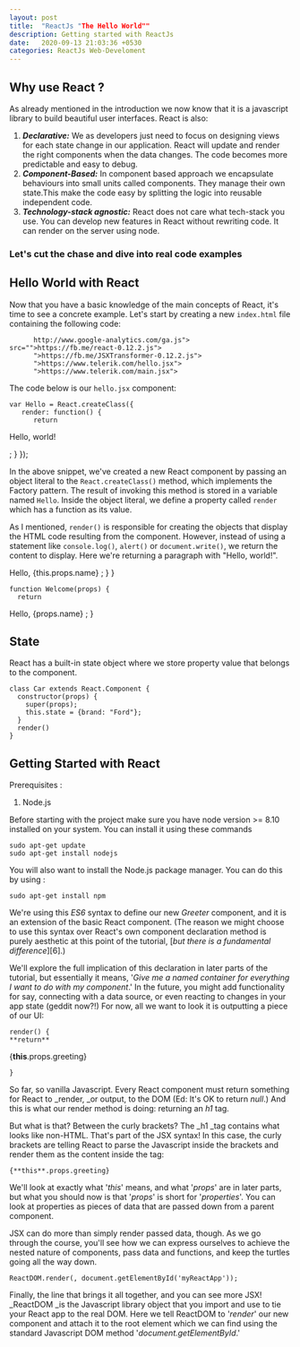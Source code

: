 ```yaml
---
layout: post
title:  "ReactJs "The Hello World""
description: Getting started with ReactJs
date:   2020-09-13 21:03:36 +0530
categories: ReactJs Web-Develoment 
---
```


## Why use React ?

As already mentioned in the introduction we now know that it is a javascript library to build beautiful user interfaces. React is also:

1. **_Declarative:_** We as developers just need to focus on designing views for each state change in our application. React will update and render the right components when the data changes. The code becomes more predictable and easy to debug.
2. **_Component-Based:_** In component based approach we encapsulate behaviours into small units called components. They manage their own state.This make the code easy by splitting the logic into reusable independent code.
3. **_Technology-stack agnostic:_** React does not care what tech-stack you use. You can develop new features in React without rewriting code. It can render on the server using node.

### Let's cut the chase and dive into real code examples

## Hello World with React

Now that you have a basic knowledge of the main concepts of React, it's time to see a concrete example. Let's start by creating a new `index.html` file containing the following code:
    
    
    
       
          
       
       
          http://www.google-analytics.com/ga.js"> src="">https://fb.me/react-0.12.2.js">
          ">https://fb.me/JSXTransformer-0.12.2.js">
          ">https://www.telerik.com/hello.jsx">
          ">https://www.telerik.com/main.jsx">
      
The code below is our `hello.jsx` component:
    
    
    var Hello = React.createClass({
       render: function() {
          return 
Hello, world!

;
       }
    });

In the above snippet, we've created a new React component by passing an object literal to the `React.createClass()` method, which implements the Factory pattern. The result of invoking this method is stored in a variable named `Hello`. Inside the object literal, we define a property called `render` which has a function as its value.

As I mentioned, `render()` is responsible for creating the objects that display the HTML code resulting from the component. However, instead of using a statement like `console.log()`, `alert()` or `document.write()`, we return the content to display. Here we're returning a paragraph with "Hello, world!".


Hello, {this.props.name}
;
      }
    }
    
    
    function Welcome(props) {
      return 
Hello, {props.name}
;
    }

## State

React has a built-in state object where we store property value that belongs to the component.
    
    
    class Car extends React.Component {
      constructor(props) {
        super(props);
        this.state = {brand: "Ford"};
      }
      render()
    }


## Getting Started with React



Prerequisites : 

1. Node.js

Before starting with the project make sure you have node version >= 8.10 installed on your system. You can install it using these commands
    
    
    sudo apt-get update
    sudo apt-get install nodejs

You will also want to install the Node.js package manager. You can do this by using :
    
    
    sudo apt-get install npm
    

We're using this _ES6_ syntax to define our new _Greeter_ component, and it is an extension of the basic React component. (The reason we might choose to use this syntax over React's own component declaration method is purely aesthetic at this point of the tutorial, [_but there is a fundamental difference_][6].)

We'll explore the full implication of this declaration in later parts of the tutorial, but essentially it means, '_Give me a named container for everything I want to do with my component_.' In the future, you might add functionality for say, connecting with a data source, or even reacting to changes in your app state (geddit now?!) For now, all we want to look it is outputting a piece of our UI:
    
    
    render() {   
    **return** 
{**this**.props.greeting}
  
    }

So far, so vanilla Javascript. Every React component must return something for React to _render, _or output, to the DOM (Ed: It's OK to return _null_.) And this is what our render method is doing: returning an _h1_ tag.

But what is that? Between the curly brackets? The _h1 _tag contains what looks like non-HTML. That's part of the JSX syntax! In this case, the curly brackets are telling React to parse the Javascript inside the brackets and render them as the content inside the tag:
    
    
    {**this**.props.greeting}

We'll look at exactly what '_this_' means, and what '_props_' are in later parts, but what you should now is that '_props_' is short for '_properties_'. You can look at properties as pieces of data that are passed down from a parent component.

JSX can do more than simply render passed data, though. As we go through the course, you'll see how we can express ourselves to achieve the nested nature of components, pass data and functions, and keep the turtles going all the way down.
    
    
    ReactDOM.render(, document.getElementById('myReactApp'));

Finally, the line that brings it all together, and you can see more JSX! _ReactDOM _is the Javascript library object that you import and use to tie your React app to the real DOM. Here we tell ReactDOM to '_render_' our new component and attach it to the root element which we can find using the standard Javascript DOM method '_document.getElementById_.'
